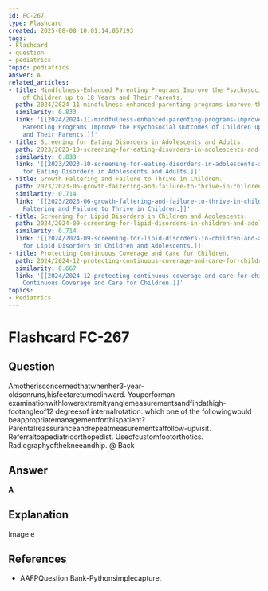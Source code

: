 ```yaml
---
id: FC-267
type: Flashcard
created: 2025-08-08 10:01:14.057193
tags:
- Flashcard
- question
- pediatrics
topic: pediatrics
answer: A
related_articles:
- title: Mindfulness-Enhanced Parenting Programs Improve the Psychosocial Outcomes
    of Children up to 18 Years and Their Parents.
  path: 2024/2024-11-mindfulness-enhanced-parenting-programs-improve-the-psychoso.md
  similarity: 0.833
  link: '[[2024/2024-11-mindfulness-enhanced-parenting-programs-improve-the-psychoso|Mindfulness-Enhanced
    Parenting Programs Improve the Psychosocial Outcomes of Children up to 18 Years
    and Their Parents.]]'
- title: Screening for Eating Disorders in Adolescents and Adults.
  path: 2023/2023-10-screening-for-eating-disorders-in-adolescents-and-adults.md
  similarity: 0.833
  link: '[[2023/2023-10-screening-for-eating-disorders-in-adolescents-and-adults|Screening
    for Eating Disorders in Adolescents and Adults.]]'
- title: Growth Faltering and Failure to Thrive in Children.
  path: 2023/2023-06-growth-faltering-and-failure-to-thrive-in-children.md
  similarity: 0.714
  link: '[[2023/2023-06-growth-faltering-and-failure-to-thrive-in-children|Growth
    Faltering and Failure to Thrive in Children.]]'
- title: Screening for Lipid Disorders in Children and Adolescents.
  path: 2024/2024-09-screening-for-lipid-disorders-in-children-and-adolescents.md
  similarity: 0.714
  link: '[[2024/2024-09-screening-for-lipid-disorders-in-children-and-adolescents|Screening
    for Lipid Disorders in Children and Adolescents.]]'
- title: Protecting Continuous Coverage and Care for Children.
  path: 2024/2024-12-protecting-continuous-coverage-and-care-for-children.md
  similarity: 0.667
  link: '[[2024/2024-12-protecting-continuous-coverage-and-care-for-children|Protecting
    Continuous Coverage and Care for Children.]]'
topics:
- Pediatrics
---
```


# Flashcard FC-267

## Question

Amotherisconcernedthatwhenher3-year-oldsonruns,hisfeetareturnedinward. Youperforman examinationwithlowerextremityanglemeasurementsandfindathigh-footangleof12 degreesof internalrotation. which one of the followingwould beappropriatemanagementforthispatient? Parentalreassuranceandrepeatmeasurementsatfollow-upvisit. Referraltoapediatricorthopedist. Useofcustomfootorthotics. Radiographyofthekneeandhip. @ Back

## Answer

**A**

## Explanation

Image e

## References

- AAFPQuestion Bank-Pythonsimplecapture.

